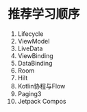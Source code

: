 # 推荐学习顺序
1.  Lifecycle
2.  ViewModel
3. LiveData
4. ViewBinding
5. DataBinding
6. Room
7. Hilt
8. Kotlin协程与Flow
9. Paging3
10. Jetpack Compos
 

